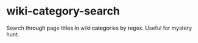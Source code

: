 # wiki-category-search
Search through page titles in wiki categories by regex. Useful for mystery hunt.
